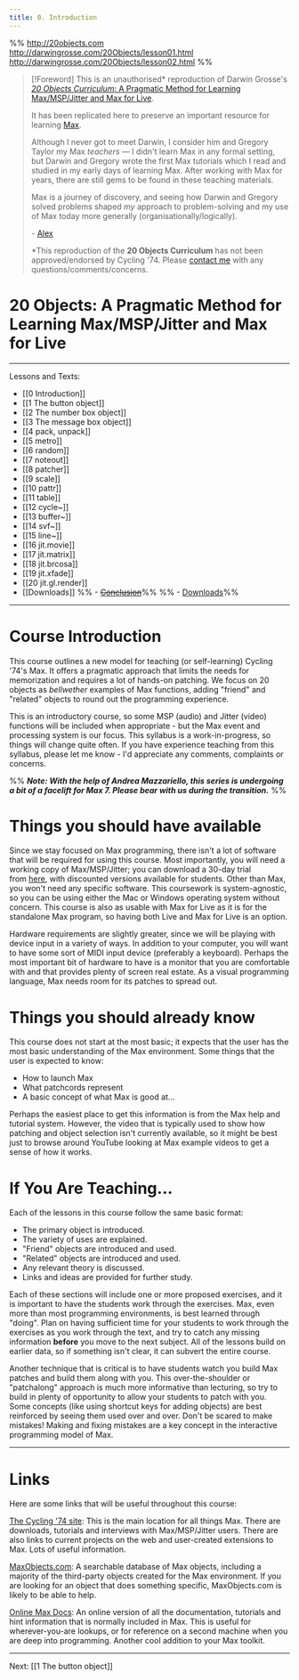 ```yaml
---
title: 0. Introduction
---
```


%%
http://20objects.com
http://darwingrosse.com/20Objects/lesson01.html
http://darwingrosse.com/20Objects/lesson02.html
%%



>[!Foreword]
> This is an unauthorised\* reproduction of Darwin Grosse's [*20 Objects Curriculum*: A Pragmatic Method for Learning Max/MSP/Jitter and Max for Live](http://20objects.com).
>
> It has been replicated here to preserve an important resource for learning [Max](https://cycling74.com).
>
> Although I never got to meet Darwin, I consider him and Gregory Taylor my Max *teachers* — I didn't learn Max in any formal setting, but Darwin and Gregory wrote the first Max tutorials which I read and studied in my early days of learning Max. After working with Max for years, there are still gems to be found in these teaching materials.
>
> Max is a journey of discovery, and seeing how Darwin and Gregory solved problems shaped *my* approach to problem-solving and my use of Max today more generally (organisationally/logically).
>
> \- [Alex](about)
>
> \*This reproduction of the **20 Objects Curriculum** has not been approved/endorsed by Cycling '74. Please [contact me](about) with any questions/comments/concerns.




# 20 Objects: A Pragmatic Method for Learning Max/MSP/Jitter and Max for Live


---

Lessons and Texts: 
- [[0 Introduction]]
- [[1 The button object]]
- [[2 The number box object]]
- [[3 The message box object]]
- [[4 pack, unpack]]
- [[5 metro]]
- [[6 random]]
- [[7 noteout]]
- [[8 patcher]]
- [[9 scale]]
- [[10 pattr]]
- [[11 table]]
- [[12 cycle~]]
- [[13 buffer~]]
- [[14 svf~]]
- [[15 line~]]
- [[16 jit.movie]]
- [[17 jit.matrix]]
- [[18 jit.brcosa]]
- [[19 jit.xfade]]
- [[20 jit.gl.render]]
- [[Downloads]]
%% - [~~Conclusion~~](http://darwingrosse.com/20Objects/lesson99.html)%%
%% - [Downloads](http://darwingrosse.com/20Objects/downloads.html)%%




---




# Course Introduction

This course outlines a new model for teaching (or self-learning) Cycling '74's Max. It offers a pragmatic approach that limits the needs for memorization and requires a lot of hands-on patching. We focus on 20 objects as _bellwether_ examples of Max functions, adding "friend" and "related" objects to round out the programming experience.

This is an introductory course, so some MSP (audio) and Jitter (video) functions will be included when appropriate - but the Max event and processing system is our focus. This syllabus is a work-in-progress, so things will change quite often. If you have experience teaching from this syllabus, please let me know - I'd appreciate any comments, complaints or concerns.

%%
**_Note: With the help of Andrea Mazzariello, this series is undergoing a bit of a facelift for Max 7. Please bear with us during the transition._**
%%

# Things you should have available

Since we stay focused on Max programming, there isn't a lot of software that will be required for using this course. Most importantly, you will need a working copy of Max/MSP/Jitter; you can download a 30-day trial from [here](https://cycling74.com/downloads), with discounted versions available for students. Other than Max, you won't need any specific software. This coursework is system-agnostic, so you can be using either the Mac or Windows operating system without concern. This course is also as usable with Max for Live as it is for the standalone Max program, so having both Live and Max for Live is an option.

Hardware requirements are slightly greater, since we will be playing with device input in a variety of ways. In addition to your computer, you will want to have some sort of MIDI input device (preferably a keyboard). Perhaps the most important bit of hardware to have is a monitor that you are comfortable with and that provides plenty of screen real estate. As a visual programming language, Max needs room for its patches to spread out.

# Things you should already know

This course does not start at the most basic; it expects that the user has the most basic understanding of the Max environment. Some things that the user is expected to know:

- How to launch Max
- What patchcords represent
- A basic concept of what Max is good at...

Perhaps the easiest place to get this information is from the Max help and tutorial system. However, the video that is typically used to show how patching and object selection isn't currently available, so it might be best just to browse around YouTube looking at Max example videos to get a sense of how it works.

# If You Are Teaching...

Each of the lessons in this course follow the same basic format:

- The primary object is introduced.
- The variety of uses are explained.
- "Friend" objects are introduced and used.
- "Related" objects are introduced and used.
- Any relevant theory is discussed.
- Links and ideas are provided for further study.

Each of these sections will include one or more proposed exercises, and it is important to have the students work through the exercises. Max, even more than most programming environments, is best learned through "doing". Plan on having sufficient time for your students to work through the exercises as you work through the text, and try to catch any missing information **before** you move to the next subject. All of the lessons build on earlier data, so if something isn't clear, it can subvert the entire course.

Another technique that is critical is to have students watch you build Max patches and build them along with you. This over-the-shoulder or "patchalong" approach is much more informative than lecturing, so try to build in plenty of opportunity to allow your students to patch with you. Some concepts (like using shortcut keys for adding objects) are best reinforced by seeing them used over and over. Don't be scared to make mistakes! Making and fixing mistakes are a key concept in the interactive programming model of Max.

---
# Links

Here are some links that will be useful throughout this course:

[The Cycling '74 site](http://www.cycling74.com/): This is the main location for all things Max. There are downloads, tutorials and interviews with Max/MSP/Jitter users. There are also links to current projects on the web and user-created extensions to Max. Lots of useful information.

[MaxObjects.com](http://www.maxobjects.com/): A searchable database of Max objects, including a majority of the third-party objects created for the Max environment. If you are looking for an object that does something specific, MaxObjects.com is likely to be able to help.

[Online Max Docs](https://docs.cycling74.com/latest): An online version of all the documentation, tutorials and hint information that is normally included in Max. This is useful for wherever-you-are lookups, or for reference on a second machine when you are deep into programming. Another cool addition to your Max toolkit.

---

Next: [[1 The button object]]